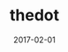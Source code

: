 ---
title: thedot
linktitle: The Dot (.)
description:
godocref: https://golang.org/pkg/text/template/#hdr-Variables
date: 2017-02-01
publishdate: 2017-02-01
lastmod: 2017-02-01
tags: [fundamentals,iteration]
categories: [functions]
weight:
toc: false
draft: false
aliases: [/functions/dot/,/functions/context/]
notes:
---